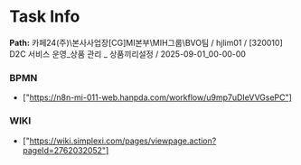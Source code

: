 # Task Info

**Path:** 카페24(주)\본사사업장\[CG]MI본부\MIH그룹\BVO팀 / hjlim01 / [320010] D2C 서비스 운영_상품 관리 _ 상품끼리설정 / 2025-09-01_00-00-00

### BPMN
- ["https://n8n-mi-011-web.hanpda.com/workflow/u9mp7uDIeVVGsePC"]

### WIKI
- ["https://wiki.simplexi.com/pages/viewpage.action?pageId=2762032052"]

